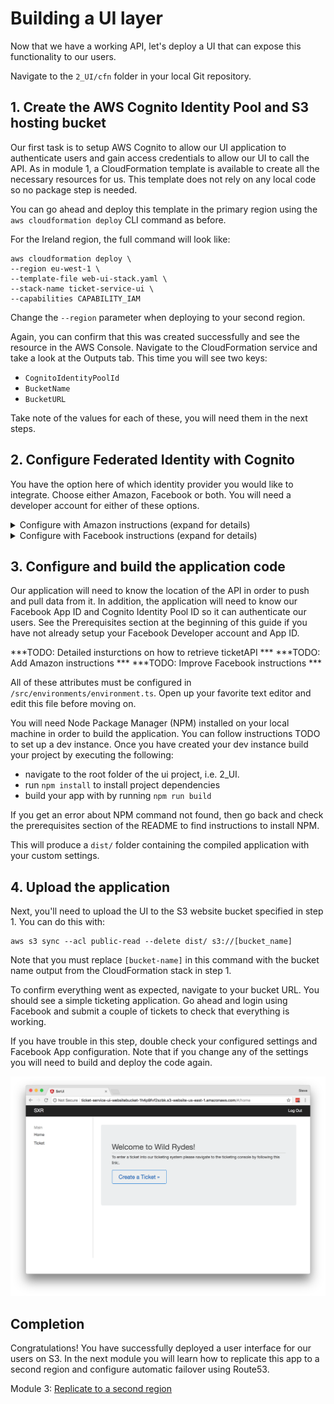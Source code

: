 # Building a UI layer

Now that we have a working API, let's deploy a UI that can expose this
functionality to our users.

Navigate to the `2_UI/cfn` folder in your local Git repository.

## 1. Create the AWS Cognito Identity Pool and S3 hosting bucket

Our first task is to setup AWS Cognito to allow our UI application to
authenticate users and gain access credentials to allow our UI to call the
API. As in module 1, a CloudFormation template is available to create all the
necessary resources for us. This template does not rely on any local code so
no package step is needed.

You can go ahead and deploy this template in the primary region using the `aws
cloudformation deploy` CLI command as before.

For the Ireland region, the full command will look like:

    aws cloudformation deploy \
    --region eu-west-1 \
    --template-file web-ui-stack.yaml \
    --stack-name ticket-service-ui \
    --capabilities CAPABILITY_IAM

Change the `--region` parameter when deploying to your second region.

Again, you can confirm that this was created successfully and see the resource
in the AWS Console. Navigate to the CloudFormation service and take a look at
the Outputs tab. This time you will see two keys:

* `CognitoIdentityPoolId`
* `BucketName`
* `BucketURL`

Take note of the values for each of these, you will need them in the next steps.

## 2. Configure Federated Identity with Cognito

You have the option here of which identity provider you would like to
integrate. Choose either Amazon, Facebook or both. You will need a developer
account for either of these options.

<details>
<summary>Configure with Amazon instructions (expand for details)</summary>

***TODO***

</details>

<details>
<summary>Configure with Facebook instructions (expand for details)</summary>

Go into your Facebook Developer account and create an new application by
[following these steps](https://developers.facebook.com/docs/apps/register/).
Once you've created your app, under settings you'll want to add a Platform and
choose the Website platform. You will need to configure your Facebook
application with the Bucket URL created in the above step. Once you have done
this, take note of your App ID as you will need it next.

![Facebook Config](images/facebook-config.png)

Next, we must configure the Cognito Identity Pool to use Facebook as our
identity provider. To do this, open up the AWS Console in your browser and
navigate to Cognito from the menu. Double check that you are still in the
primary region (EU Ireland).

1. Choose Manage Federated Identities and select the SXRIdentityPool.
2. Click the Edit Identity Pool button in the top right
3. Take note of the Identity pool ID noted at the top of this page
4. Navigate to the Authentication Providers section.
5. Select the Facebook tab, hit Unlock then specify your Facebook App ID
6. Save Changes at the bottom of the page.

</details>

## 3. Configure and build the application code

Our application will need to know the location of the API in order to push and
pull data from it. In addition, the application will need to know our Facebook
App ID and Cognito Identity Pool ID so it can authenticate our users. See the
Prerequisites section at the beginning of this guide if you have not already
setup your Facebook Developer account and App ID.

***TODO: Detailed insturctions on how to retrieve ticketAPI ***
***TODO: Add Amazon instructions ***
***TODO: Improve Facebook instructions ***

All of these attributes must be configured in
`/src/environments/environment.ts`. Open up your favorite text editor and edit
this file before moving on.

You will need Node Package Manager (NPM) installed on your local machine in
order to build the application. You can follow instructions TODO to set up a
dev instance. Once you have created your dev instance build your project by
executing the following:

- navigate to the root folder of the ui project, i.e. 2_UI.
- run `npm install` to install project dependencies
- build your app with by running `npm run build`

If you get an error about NPM command not found, then go back and check the
prerequisites section of the README to find instructions to install NPM.

This will produce a `dist/` folder containing the compiled application with your
custom settings.

## 4. Upload the application

Next, you'll need to upload the UI to the S3 website bucket specified in step 1. You can
do this with:

    aws s3 sync --acl public-read --delete dist/ s3://[bucket_name] 

Note that you must replace `[bucket-name]` in this command with the bucket
name output from the CloudFormation stack in step 1.

To confirm everything went as expected, navigate to your bucket URL. You
should see a simple ticketing application. Go ahead and login using Facebook
and submit a couple of tickets to check that everything is working.

If you have trouble in this step, double check your configured settings and
Facebook App configuration. Note that if you change any of the settings you
will need to build and deploy the code again.

![App Screenshot](images/app-screenshot.png)

## Completion

Congratulations! You have successfully deployed a user interface for our users
on S3. In the next module you will learn how to replicate this app to a second
region and configure automatic failover using Route53.

Module 3: [Replicate to a second region](../3_Replication/README.md)
